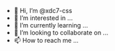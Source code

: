 - 👋 Hi, I’m @xdc7-css
- 👀 I’m interested in ...
- 🌱 I’m currently learning ...
- 💞️ I’m looking to collaborate on ...
- 📫 How to reach me ...

<!---
xdc7-css/xdc7-css is a ✨ special ✨ repository because its `README.md` (this file) appears on your GitHub profile.
You can click the Preview link to take a look at your changes.
--->
